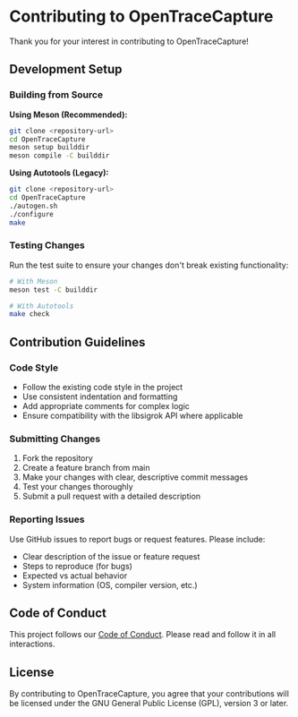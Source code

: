 # Contributing to OpenTraceCapture

Thank you for your interest in contributing to OpenTraceCapture!

## Development Setup

### Building from Source

**Using Meson (Recommended):**

```bash
git clone <repository-url>
cd OpenTraceCapture
meson setup builddir
meson compile -C builddir
```

**Using Autotools (Legacy):**

```bash
git clone <repository-url>
cd OpenTraceCapture
./autogen.sh
./configure
make
```

### Testing Changes

Run the test suite to ensure your changes don't break existing functionality:

```bash
# With Meson
meson test -C builddir

# With Autotools
make check
```

## Contribution Guidelines

### Code Style

- Follow the existing code style in the project
- Use consistent indentation and formatting
- Add appropriate comments for complex logic
- Ensure compatibility with the libsigrok API where applicable

### Submitting Changes

1. Fork the repository
2. Create a feature branch from main
3. Make your changes with clear, descriptive commit messages
4. Test your changes thoroughly
5. Submit a pull request with a detailed description

### Reporting Issues

Use GitHub issues to report bugs or request features. Please include:

- Clear description of the issue or feature request
- Steps to reproduce (for bugs)
- Expected vs actual behavior
- System information (OS, compiler version, etc.)

## Code of Conduct

This project follows our [Code of Conduct](CODE_OF_CONDUCT.md). Please read and follow it in all interactions.

## License

By contributing to OpenTraceCapture, you agree that your contributions will be licensed under the GNU General Public License (GPL), version 3 or later.

